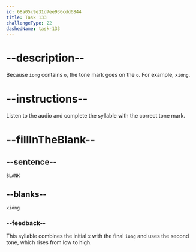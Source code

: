 ```yaml
---
id: 68a05c9e31d7ee936cdd6844
title: Task 133
challengeType: 22
dashedName: task-133
---
```


<!-- (Audio) A: xióng -->

# --description--

Because `iong` contains `o`, the tone mark goes on the `o`. For example, `xióng`.

# --instructions--

Listen to the audio and complete the syllable with the correct tone mark.

# --fillInTheBlank--

## --sentence--

`BLANK`

## --blanks--

`xióng`

### --feedback--

This syllable combines the initial `x` with the final `iong` and uses the second tone, which rises from low to high.
